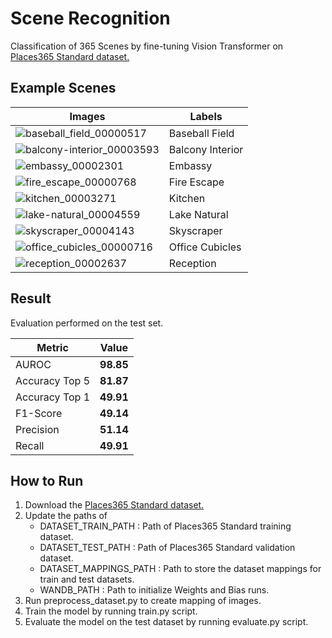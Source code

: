 # Scene Recognition
Classification of 365 Scenes by fine-tuning Vision Transformer on [Places365 Standard dataset.](http://places2.csail.mit.edu/)

## Example Scenes

| Images | Labels|
|--------|-------|
| ![baseball_field_00000517](https://user-images.githubusercontent.com/25534697/184756455-7ab798bb-2cd4-4907-8e8b-0c3060361d40.png)| Baseball Field|
| ![balcony-interior_00003593](https://user-images.githubusercontent.com/25534697/184755710-c8c113af-a5c7-43d6-9177-29132822f51a.png)| Balcony Interior|
|![embassy_00002301](https://user-images.githubusercontent.com/25534697/184756740-e6916a91-7f1b-4064-9e1c-821bc6b05b5c.png) | Embassy|
|![fire_escape_00000768](https://user-images.githubusercontent.com/25534697/184756768-c84e25ad-de66-44a4-92b6-4eeed9d706ca.png) | Fire Escape |
|![kitchen_00003271](https://user-images.githubusercontent.com/25534697/184756813-f8d3ef9d-a664-4e28-9b4f-d0c83bc2d711.png) | Kitchen |
|![lake-natural_00004559](https://user-images.githubusercontent.com/25534697/184756833-1ba4305f-33dc-4083-81ae-6968f249e0ef.png) | Lake Natural |
|![skyscraper_00004143](https://user-images.githubusercontent.com/25534697/184756915-62223fbd-dd21-437a-aa20-43e1f17eb0d8.png) | Skyscraper |
|![office_cubicles_00000716](https://user-images.githubusercontent.com/25534697/184757003-01c637b8-5eff-40c6-9032-ed7c395713e8.png) | Office Cubicles |
|![reception_00002637](https://user-images.githubusercontent.com/25534697/184757030-c9def29e-45d8-4f34-ba4d-6a9f0aefbcaa.png) | Reception |

## Result
Evaluation performed on the test set.

| Metric | Value |
|--------|-------|
|AUROC | **98.85** |
|Accuracy Top 5 | **81.87** |
|Accuracy Top 1 | **49.91** |
|F1-Score | **49.14** |
|Precision| **51.14** |
|Recall | **49.91** |

## How to Run
1. Download the [Places365 Standard dataset.](http://places2.csail.mit.edu/)
2. Update the paths of 
    - DATASET_TRAIN_PATH : Path of Places365 Standard training dataset.
    - DATASET_TEST_PATH : Path of Places365 Standard validation dataset.
    - DATASET_MAPPINGS_PATH : Path to store the dataset mappings for train and test datasets.
    - WANDB_PATH : Path to initialize Weights and Bias runs.
3.  Run preprocess_dataset.py to create mapping of images.
4.  Train the model by running train.py script.
5.  Evaluate the model on the test dataset by running evaluate.py script.

